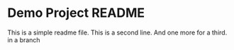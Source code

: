# Demo Project README

This is a simple readme file.
This is a second line.
And one more for a third. in a branch